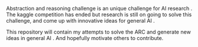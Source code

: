 Abstraction and reasoning challenge is an unique challenge for AI research . The kaggle competition has ended but 
research is still on going to solve this challenge, and come up with innovative ideas for general AI .

This repository will contain my attempts to solve the ARC and generate new ideas in general AI . And hopefully motivate others to 
contribute.
 
 
